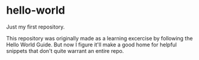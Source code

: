 # hello-world
Just my first repository.

This repository was originally made as a learning excercise by following the Hello World Guide.
But now I figure it'll make a good home for helpful snippets that don't quite warrant an entire repo.
